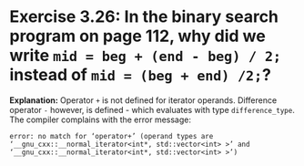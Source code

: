 # Exercise 3.26: In the binary search program on page 112, why did we write `mid = beg + (end - beg) / 2;` instead of `mid = (beg + end) /2;`?

**Explanation:** Operator `+` is not defined for iterator operands. Difference operator `-` however, is defined - which evaluates with type `difference_type`. The compiler complains with the error message:

```
error: no match for ‘operator+’ (operand types are ‘__gnu_cxx::__normal_iterator<int*, std::vector<int> >’ and ‘__gnu_cxx::__normal_iterator<int*, std::vector<int> >’)
```